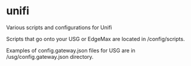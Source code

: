 # unifi
Various scripts and configurations for Unifi

Scripts that go onto your USG or EdgeMax are located in /config/scripts.

Examples of config.gateway.json files for USG are in /usg/config.gateway.json directory.
